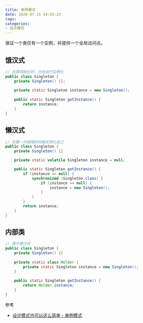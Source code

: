 ```yaml
---
title: 单例模式
date: 2020-07-15 14:55:23
tags:
categories:
- 设计模式
---
```


保证一个类仅有一个实例，并提供一个全局访问点。

## 饿汉式

```java
// 在类初始化时，已经自行实例化  
public class Singleton {
    private Singleton() {};
    
    private static Singleton instance = new Singleton();
    
    public static Singleton getInstance() {
        return instance;
    }
}
```

## 懒汉式

```java
// 在第一次调用的时候实例化自己   
public class Singleton {
    private Singleton() {}

    private static volatile Singleton instance = null;

    public static Singleton getInstance() {
        if (instance == null) {
            synchronized (Singleton.class) {
                if (instance == null) {
                    instance = new Singleton();
                }
            }
        }
        return instance;
    }
}
```

## 内部类

```java
// 属于懒汉式
public class Singleton {
    private Singleton() {}
    
    private static class Holder {
        private static Singleton instance = new Singleton();
    }
    
    public static Singleton getInstance() {
        return Holder.instance;
    }
}
```

参考

+ [设计模式也可以这么简单 - 单例模式](https://www.javadoop.com/post/design-pattern#toc_4)